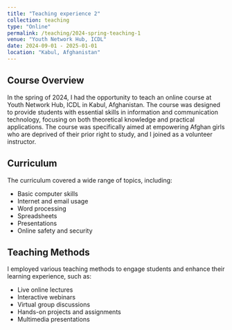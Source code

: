 ```yaml
---
title: "Teaching experience 2"
collection: teaching
type: "Online"
permalink: /teaching/2024-spring-teaching-1
venue: "Youth Network Hub, ICDL"
date: 2024-09-01 - 2025-01-01
location: "Kabul, Afghanistan"
---
```



## Course Overview

In the spring of 2024, I had the opportunity to teach an online course at Youth Network Hub, ICDL in Kabul, Afghanistan. The course was designed to provide students with essential skills in information and communication technology, focusing on both theoretical knowledge and practical applications. The course was specifically aimed at empowering Afghan girls who are deprived of their prior right to study, and I joined as a volunteer instructor.

## Curriculum

The curriculum covered a wide range of topics, including:
- Basic computer skills
- Internet and email usage
- Word processing
- Spreadsheets
- Presentations
- Online safety and security

## Teaching Methods

I employed various teaching methods to engage students and enhance their learning experience, such as:
- Live online lectures
- Interactive webinars
- Virtual group discussions
- Hands-on projects and assignments
- Multimedia presentations


